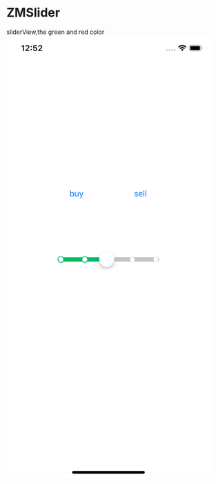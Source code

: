 # ZMSlider
sliderView,the green and red color 
![sliderViewImageView](https://github.com/hexuren/ZMSlider/blob/master/zmslider.png)
